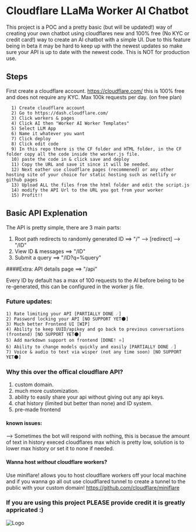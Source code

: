 
# Cloudflare LLaMa Worker AI Chatbot

This project is a POC and a pretty basic (but will be updated!) way of creating your own chatbot using cloudflares new and 100% free (No KYC or credit card!) way to create an AI chatbot with a simple UI.
Due to this feature being in beta it may be hard to keep up with the newest updates so make sure your API is up to date with the newest code.
This is NOT for production use.


## Steps

First create a cloudflare account.
https://cloudflare.com/ this is 100% free and does not require any KYC. Max 100k requests per day. (on free plan)

```
  1) Create cloudflare account
  2) Go to https://dash.cloudflare.com/
  3) Click workers & pages
  4) Click AI then "Worker AI Worker Templates"
  5) Select LLM App
  6) Name it whatever you want
  7) Click deploy
  8) Click edit code
  9) In this repo there is the CF folder and HTML folder, in the CF folder copy all the code inside the worker.js file.
  10) paste the code in & click save and deploy
  11) Copy the URL and save it since it will be needed.
  12) Next eather use cloudflare pages (recommened) or any other hosting site of your choice for static hosting such as netlify or github pages
  13) Upload ALL the files from the html folder and edit the script.js
  14) modify the API Url to the URL you got from your worker
  15) Profit!!
```
    
## Basic API Explenation

The API is pretty simple, there are 3 main parts:

1) Root path redirects to randomly generated ID ==> "/" --> [redirect] --> "/ID"
2) View ID & messages ==> "/ID"
3) Submit a query ==> "/ID?q=%query"

####Extra:
API details page ==> "/api"

Every ID by default has a max of 100 requests to the AI before being to be re-generated, this can be configured in the worker js file.

### Future updates:

```
1) Rate limiting your API [PARTIALLY DONE ☄️]
2) Password locking your API [NO SUPPORT YET🌑]
3) Much better Frontend UI [WIP]
4) Ability to keep UUID/apikey and go back to previous conversations (frontend) [NO SUPPORT YET🌑]
5) Add markdown support on frontend [DONE! ⭐]
6) Ability to change models quickly and easily [PARTIALLY DONE ☄️]
7) Voice & audio to text via wisper (not any time soon) [NO SUPPORT YET🌑]
```

### Why this over the offical cloudflare API?

1) custom domain.
2) much more customization.
3) ability to easily share your api without giving out any api keys.
4) chat history (limited but better than none) and ID system.
5) pre-made frontend

#### known issues:
--> Sometimes the bot will respond with nothing, this is becasue the amount of text in history execed cloudflares max which is pretty low, solution is to lower max history or set it to none if needed.

#### Wanna host *without* cloudflare workers?
Use miniflare! allows you to host cloudflare workers off your local machine and if you wanna go all out use cloudflared tunnel to create a tunnel to the public with your custom domain!
https://github.com/cloudflare/miniflare

### If you are using this project PLEASE provide credit it is greatly appricated :)
![Logo](https://github.com/localuser-isback/Cloudflare-AI/blob/main/logo.png?raw=true)
